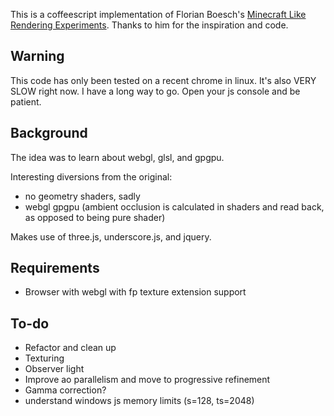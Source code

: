 This is a coffeescript implementation of Florian Boesch's [Minecraft Like Rendering Experiments](http://codeflow.org/entries/2010/dec/09/minecraft-like-rendering-experiments-in-opengl-4/). Thanks to him for the inspiration and code.

Warning
-------

This code has only been tested on a recent chrome in linux. It's also VERY SLOW right now. I have a long way to go. Open your js console and be patient.

Background
----------

The idea was to learn about webgl, glsl, and gpgpu.

Interesting diversions from the original:

 * no geometry shaders, sadly
 * webgl gpgpu (ambient occlusion is calculated in shaders and read back, as opposed to being pure shader)

Makes use of three.js, underscore.js, and jquery.

Requirements
------------

 * Browser with webgl with fp texture extension support

To-do
-----

 * Refactor and clean up
 * Texturing
 * Observer light
 * Improve ao parallelism and move to progressive refinement
 * Gamma correction?
 * understand windows js memory limits (s=128, ts=2048)
